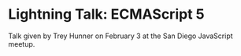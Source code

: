 # Lightning Talk: ECMAScript 5

Talk given by Trey Hunner on February 3 at the San Diego JavaScript meetup.
